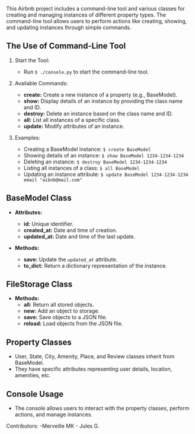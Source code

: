 This Airbnb project includes a command-line tool and various classes for creating and managing instances of different property types. The command-line tool allows users to perform actions like creating, showing, and updating instances through simple commands.

## The Use of Command-Line Tool

1. Start the Tool:
   - Run `$ ./console.py` to start the command-line tool.

2. Available Commands:
   - **create:** Create a new instance of a property (e.g., BaseModel).
   - **show:** Display details of an instance by providing the class name and ID.
   - **destroy:** Delete an instance based on the class name and ID.
   - **all:** List all instances of a specific class.
   - **update:** Modify attributes of an instance.

3. Examples:
   - Creating a BaseModel instance: `$ create BaseModel`
   - Showing details of an instance: `$ show BaseModel 1234-1234-1234`
   - Deleting an instance: `$ destroy BaseModel 1234-1234-1234`
   - Listing all instances of a class: `$ all BaseModel`
   - Updating an instance attribute: `$ update BaseModel 1234-1234-1234 email "aibnb@mail.com"`

## BaseModel Class

- **Attributes:**
  - **id:** Unique identifier.
  - **created_at:** Date and time of creation.
  - **updated_at:** Date and time of the last update.

- **Methods:**
  - **save:** Update the `updated_at` attribute.
  - **to_dict:** Return a dictionary representation of the instance.

## FileStorage Class

- **Methods:**
  - **all:** Return all stored objects.
  - **new:** Add an object to storage.
  - **save:** Save objects to a JSON file.
  - **reload:** Load objects from the JSON file.

## Property Classes

- User, State, City, Amenity, Place, and Review classes inherit from BaseModel.
- They have specific attributes representing user details, location, amenities, etc.

## Console Usage

- The console allows users to interact with the property classes, perform actions, and manage instances.

Contributors: -Merveille MK
              - Jules G. 
